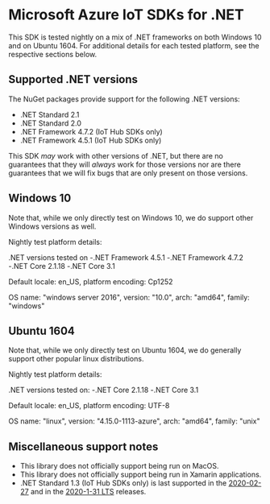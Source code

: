 # Microsoft Azure IoT SDKs for .NET

This SDK is tested nightly on a mix of .NET frameworks on both Windows 10 and on Ubuntu 1604. For additional details
for each tested platform, see the respective sections below. 

## Supported .NET versions

The NuGet packages provide support for the following .NET versions:
- .NET Standard 2.1
- .NET Standard 2.0
- .NET Framework 4.7.2 (IoT Hub SDKs only)
- .NET Framework 4.5.1 (IoT Hub SDKs only)

This SDK _may_ work with other versions of .NET, but there are no guarantees that they will _always_ work for those 
versions nor are there guarantees that we will fix bugs that are only present on those versions.

## Windows 10

Note that, while we only directly test on Windows 10, we do support other Windows versions as well.

Nightly test platform details:

.NET versions tested on
-.NET Framework 4.5.1
-.NET Framework 4.7.2
-.NET Core 2.1.18
-.NET Core 3.1

Default locale: en_US, platform encoding: Cp1252

OS name: "windows server 2016", version: "10.0", arch: "amd64", family: "windows"

## Ubuntu 1604

Note that, while we only directly test on Ubuntu 1604, we do generally support other popular linux distributions. 

Nightly test platform details:

.NET versions tested on:
-.NET Core 2.1.18
-.NET Core 3.1

Default locale: en_US, platform encoding: UTF-8

OS name: "linux", version: "4.15.0-1113-azure", arch: "amd64", family: "unix"

## Miscellaneous support notes

- This library does not officially support being run on MacOS.
- This library does not officially support being run in Xamarin applications.
- .NET Standard 1.3 (IoT Hub SDKs only) is last supported in the [2020-02-27](https://github.com/Azure/azure-iot-sdk-csharp/releases/tag/2020-2-27) and in the [2020-1-31 LTS](https://github.com/Azure/azure-iot-sdk-csharp/releases/tag/lts_2020-1-31) releases.